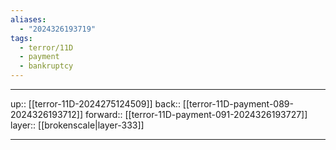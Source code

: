 ```yaml
---
aliases:
  - "2024326193719"
tags:
  - terror/11D
  - payment
  - bankruptcy
---
```




***

up:: [[terror-11D-2024275124509]]
back:: [[terror-11D-payment-089-2024326193712]]
forward:: [[terror-11D-payment-091-2024326193727]]
layer:: [[brokenscale|layer-333]]

***

